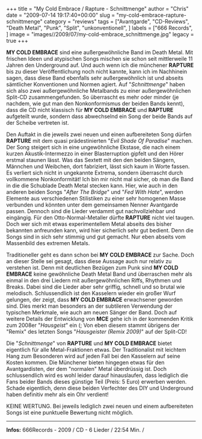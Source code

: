 +++
title = "My Cold Embrace / Rapture - Schnittmenge"
author = "Chris"
date = "2009-07-14 19:17:40+00:00"
slug = "my-cold-embrace-rapture-schnittmenge"
category = "reviews"
tags = ["Avantgarde", "CD-Reviews", "Death Metal", "Punk", "Split", "unkonventionell", ]
labels = ["666 Records", ]
image = "images//2009/07/my-cold-embrace_schnittmenge.jpg"
legacy = true
+++

**MY COLD EMBRACE** sind eine außergewöhnliche Band im Death Metal. Mit frischen Ideen und atypischen Songs mischen sie schon seit mittlerweile 11 Jahren den Underground auf. Und auch wenn ich die münchener **RAPTURE** bis zu dieser Veröffentlichung noch nicht kannte, kann ich im Nachhinein sagen, dass diese Band ebenfalls sehr außergewöhnlich ist und abseits sämtlicher Konventionen und Normen agiert.
Auf "_Schnittmenge_" haben sich also zwei außergewöhnliche Metalbands zu einer außergewöhnlichen Split-CD zusammengefunden. So überrascht es mehr oder minder (je nachdem, wie gut man den Nonkonformismus der beiden Bands kennt), dass die CD nicht klassisch für **MY COLD EMBRACE** und **RAPTURE** aufgeteilt wurde, sondern dass abwechselnd ein Song der beide Bands auf der Scheibe vertreten ist.

Den Auftakt in die jeweils zwei neuen und einen aufbereiteten Song dürfen **RAPTURE** mit dem quasi prädestinierten "_Evil Shade Of Paradise_" machen. Der Song steigert sich in eine ungewöhnliche Ekstase, die nach einem kurzen Akustik-Intermezzo in einer Blasterruption gipfelt und den Hörer erstmal staunen lässt. Was das Sextett mit den den beiden Sängern, Männchen und Weibchen, dort fabriziert, lässt sich kaum in Worte fassen. Es verliert sich nicht in ungekannte Extrema, sondern überrascht durch vollkommene Nonkonformität! Ich bin mir nicht mal sicher, ob man die Band in die die Schublade Death Metal stecken kann. Hier, wie auch in den anderen beiden Songs "_After The Bridge_" und "_Fed With Hate_", werden Elemente aus verschiedenen Stilistiken zu einer sehr homogenen Masse verbunden und könnten unter dem gemeinsamen Nenner Avantgarde passen. Dennoch sind die Lieder verdammt gut nachvollziehbar und eingängig. Für den Otto-Normal-Metaller dürfte **RAPTURE** nicht viel taugen. Doch wer sich mit etwas experimentellem Metal abseits des bisher bekannten anfreunden kann, wird hier sicherlich sehr gut bedient. Denn die Songs sind in sich sehr stimmig und gut gemacht. Nur eben abseits vom Massenbild des extremen Metals.

Traditioneller geht es dann schon bei **MY COLD EMBRACE** zur Sache. Doch an dieser Stelle sei gesagt, dass diese Aussage auch nur relativ zu verstehen ist. Denn mit deutlichen Bezügen zum Punk sind **MY COLD EMBRACE** keine gewöhnliche Death Metal Band und überraschen mehr als einmal in den drei Liedern mit außergewöhnlichen Riffs, Rhythmen und Breaks. Dabei sind die Lieder aber sehr griffig, schnell und so brutal wie melodisch. Schlussendlich ist den Kasselern wieder ein großer Wurf gelungen, der zeigt, dass **MY COLD EMBRACE** erwachsener geworden sind. Dies merkt man besonders an der subtileren Verwendung der typischen Merkmale, wie auch am neuen Sänger der Band. Doch auf weitere Details der Entwicklung von **MCE** gehe ich in der kommenden Kritik zum 2008er "_Hausgeist_" ein (; Von eben diesem stammt übrigens der "Remix" des letzten Songs "_Hausgeister (Remix 2009)_" auf der Split-CD!

Die "_Schnittmenge_" von **RAPTURE** und **MY COLD EMBRACE** bietet eigentlich für alle Metal-Fraktionen etwas. Der Traditionalist mit leichtem Hang zum Besonderen wird auf jeden Fall bei den Kasselern auf seine Kosten kommen. Die Münchener bieten hingegen etwas für den Avantgardisten, der dem "normalen" Metal überdrüssig ist. Doch schlussendlich wird es wohl leider darauf hinauslaufen, dass lediglich die Fans beider Bands dieses günstige Teil (Preis: 5 Euro) erwerben werden. Schade eigentlich, denn diese beiden Verfechter des DIY und Underground haben definitiv mehr als ein Ohr verdient!

KEINE WERTUNG. Bei jeweils lediglich zwei neuen und einem aufbereiteten Songs ist eine punktuelle Bewertung nicht möglich.



---
**Infos:**
666Records - 2009 / 
CD - 6 Lieder / 22:54 Min. / 
